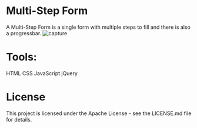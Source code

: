 # Multi-Step Form
A Multi-Step Form is a single form with multiple steps to fill and there is also a progressbar.
![capture](https://user-images.githubusercontent.com/36005170/43359822-1ff17f80-92c7-11e8-87ba-f1aadc19a414.PNG)

# Tools:
HTML
CSS
JavaScript
jQuery

# License
This project is licensed under the Apache License - see the LICENSE.md file for details.


